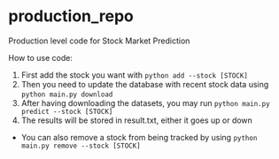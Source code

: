 # production_repo
Production level code for Stock Market Prediction

How to use code:
1) First add the stock you want with `python add --stock [STOCK]`
2) Then you need to update the database with recent stock data using `python main.py download`
3) After having downloading the datasets, you may run `python main.py predict --stock [STOCK]`
4) The results will be stored in result.txt, either it goes up or down

 - You can also remove a stock from being tracked by using `python main.py remove --stock [STOCK]`